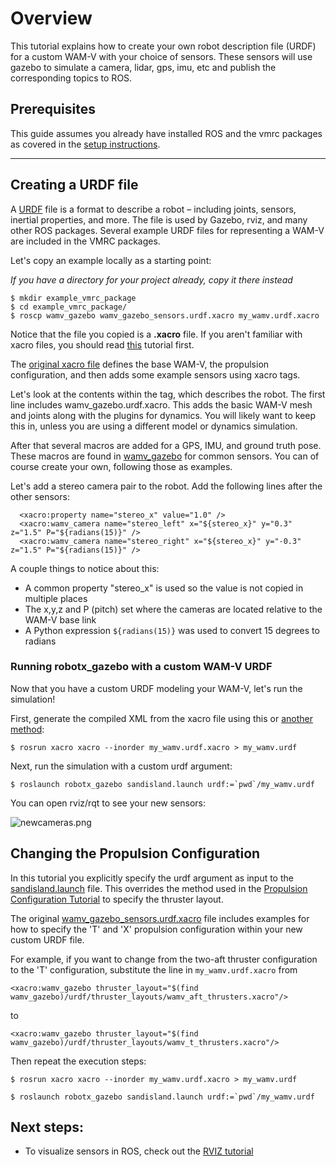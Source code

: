 # Overview

This tutorial explains how to create your own robot description file (URDF) for a custom WAM-V with your choice of sensors. These sensors will use gazebo to simulate a camera, lidar, gps, imu, etc and publish the corresponding topics to ROS.


## Prerequisites
This guide assumes you already have installed ROS and the vmrc packages as covered in the [setup instructions](https://bitbucket.org/osrf/vmrc/wiki/tutorials).


***

## Creating a URDF file
A [URDF](http://wiki.ros.org/urdf) file is a format to describe a robot – including joints, sensors, inertial properties, and more. The file is used by Gazebo, rviz, and many other ROS packages. Several example URDF files for representing a WAM-V are included in the VMRC packages. 

Let's copy an example locally as a starting point:

*If you have a directory for your project already, copy it there instead*
```
$ mkdir example_vmrc_package
$ cd example_vmrc_package/
$ roscp wamv_gazebo wamv_gazebo_sensors.urdf.xacro my_wamv.urdf.xacro
```

Notice that the file you copied is a **.xacro** file. If you aren't familiar with xacro files, you should read [this](https://bitbucket.org/osrf/vmrc/wiki/tutorials/Working%20with%20xacro%20files) tutorial first.

The [original xacro file](https://bitbucket.org/osrf/vmrc/src/default/wamv_gazebo/urdf/wamv_gazebo_sensors.urdf.xacro) defines the base WAM-V, the propulsion configuration, and then adds some example sensors using xacro tags.


Let's look at the contents within the **<robot>** tag, which describes the robot. The first line includes wamv_gazebo.urdf.xacro. This adds the basic WAM-V mesh and joints along with the plugins for dynamics. You will likely want to keep this in, unless you are using a different model or dynamics simulation.

After that several macros are added for a GPS, IMU, and ground truth pose. These macros are found in [wamv_gazebo](https://bitbucket.org/osrf/vmrc/src/default/wamv_gazebo/urdf/) for common sensors. You can of course create your own, following those as examples.

Let's add a stereo camera pair to the robot. Add the following lines after the other sensors:
```
  <xacro:property name="stereo_x" value="1.0" />
  <xacro:wamv_camera name="stereo_left" x="${stereo_x}" y="0.3" z="1.5" P="${radians(15)}" />
  <xacro:wamv_camera name="stereo_right" x="${stereo_x}" y="-0.3" z="1.5" P="${radians(15)}" />
```
A couple things to notice about this:

* A common property "stereo_x" is used so the value is not copied in multiple places
* The x,y,z and P (pitch) set where the cameras are located relative to the WAM-V base link
* A Python expression ```${radians(15)}``` was used to convert 15 degrees to radians



### Running robotx_gazebo with a custom WAM-V URDF
Now that you have a custom URDF modeling your WAM-V, let's run the simulation!

First, generate the compiled XML from the xacro file using this or [another method](https://bitbucket.org/osrf/vmrc/wiki/tutorials/Working%20with%20xacro%20files):
```
$ rosrun xacro xacro --inorder my_wamv.urdf.xacro > my_wamv.urdf
```
Next, run the simulation with a custom urdf argument:
```
$ roslaunch robotx_gazebo sandisland.launch urdf:=`pwd`/my_wamv.urdf
```
You can open rviz/rqt to see your new sensors:

![newcameras.png](https://bitbucket.org/repo/BgXLzgM/images/2924402190-newcameras.png)

## Changing the Propulsion Configuration

In this tutorial you explicitly specify the urdf argument as input to the [sandisland.launch](https://bitbucket.org/osrf/vmrc/src/default/robotx_gazebo/launch/sandisland.launch) file.  This overrides the method used in the [Propulsion Configuration Tutorial](https://bitbucket.org/osrf/vmrc/wiki/tutorials/PropulsionConfiguration) to specify the thruster layout.  

The original [wamv_gazebo_sensors.urdf.xacro](https://bitbucket.org/osrf/vmrc/src/default/wamv_gazebo/urdf/wamv_gazebo_sensors.urdf.xacro) file includes examples for how to specify the 'T' and 'X' propulsion configuration within your new custom URDF file.

For example, if you want to change from the two-aft thruster configuration to the 'T' configuration, substitute the line in `my_wamv.urdf.xacro` from 

```
<xacro:wamv_gazebo thruster_layout="$(find wamv_gazebo)/urdf/thruster_layouts/wamv_aft_thrusters.xacro"/>
```

to 

```
<xacro:wamv_gazebo thruster_layout="$(find wamv_gazebo)/urdf/thruster_layouts/wamv_t_thrusters.xacro"/>
```

Then repeat the execution steps:
```
$ rosrun xacro xacro --inorder my_wamv.urdf.xacro > my_wamv.urdf
```

```
$ roslaunch robotx_gazebo sandisland.launch urdf:=`pwd`/my_wamv.urdf
```


## Next steps:

 * To visualize sensors in ROS, check out the [RVIZ tutorial](https://bitbucket.org/osrf/vmrc/wiki/tutorials/Visualizing%20with%20RVIZ)